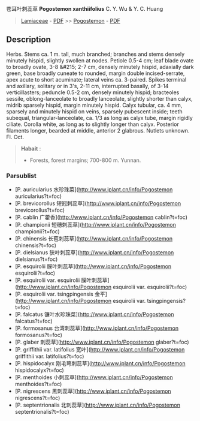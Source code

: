苍耳叶刺蕊草 **Pogostemon xanthiifolius** C. Y. Wu & Y. C. Huang

> [Lamiaceae](http://www.iplant.cn/info/Lamiaceae?t=foc) - [PDF](http://www.iplant.cn/foc/pdf/Lamiaceae.pdf) >> [Pogostemon](http://www.iplant.cn/info/Pogostemon?t=foc) - [PDF](http://www.iplant.cn/foc/pdf/Pogostemon.pdf)
## Description

Herbs. Stems ca. 1 m. tall, much branched; branches and stems densely minutely hispid, slightly swollen at nodes. Petiole 0.5-4 cm; leaf blade ovate to broadly ovate, 3-8 &amp;#215; 2-7 cm, densely minutely hispid, adaxially dark green, base broadly cuneate to rounded, margin double incised-serrate, apex acute to short acuminate; lateral veins ca. 3-paired. Spikes terminal and axillary, solitary or in 3's, 2-11 cm, interrupted basally, of 3-14 verticillasters; peduncle 0.5-2 cm, densely minutely hispid; bracteoles sessile, oblong-lanceolate to broadly lanceolate, slightly shorter than calyx, midrib sparsely hispid, margin minutely hispid. Calyx tubular, ca. 4 mm, sparsely and minutely hispid on veins, sparsely pubescent inside; teeth subequal, triangular-lanceolate, ca. 1/3 as long as calyx tube, margin rigidly ciliate. Corolla white, as long as to slightly longer than calyx. Posterior filaments longer, bearded at middle, anterior 2 glabrous. Nutlets unknown. Fl. Oct.


> **Habait** : 
>* Forests, forest margins; 700-800 m. Yunnan.


### Parsublist

* [P.  auricularius  水珍珠菜](http://www.iplant.cn/info/Pogostemon auricularius?t=foc)
* [P.  brevicorollus  短冠刺蕊草](http://www.iplant.cn/info/Pogostemon brevicorollus?t=foc)
* [P.  cablin  广藿香](http://www.iplant.cn/info/Pogostemon cablin?t=foc)
* [P.  championii  短穗刺蕊草](http://www.iplant.cn/info/Pogostemon championii?t=foc)
* [P.  chinensis  长苞刺蕊草](http://www.iplant.cn/info/Pogostemon chinensis?t=foc)
* [P.  dielsianus  狭叶刺蕊草](http://www.iplant.cn/info/Pogostemon dielsianus?t=foc)
* [P.  esquirolii  膜叶刺蕊草](http://www.iplant.cn/info/Pogostemon esquirolii?t=foc)
* [P.  esquirolii var. esquirolii  膜叶刺蕊草](http://www.iplant.cn/info/Pogostemon esquirolii var. esquirolii?t=foc)
* [P.  esquirolii var. tsingpingensis  金平](http://www.iplant.cn/info/Pogostemon esquirolii var. tsingpingensis?t=foc)
* [P.  falcatus  镰叶水珍珠菜](http://www.iplant.cn/info/Pogostemon falcatus?t=foc)
* [P.  formosanus  台湾刺蕊草](http://www.iplant.cn/info/Pogostemon formosanus?t=foc)
* [P.  glaber  刺蕊草](http://www.iplant.cn/info/Pogostemon glaber?t=foc)
* [P.  griffithii var. latifolius  宽叶](http://www.iplant.cn/info/Pogostemon griffithii var. latifolius?t=foc)
* [P.  hispidocalyx  刚毛萼刺蕊草](http://www.iplant.cn/info/Pogostemon hispidocalyx?t=foc)
* [P.  menthoides  小刺蕊草](http://www.iplant.cn/info/Pogostemon menthoides?t=foc)
* [P.  nigrescens  黑刺蕊草](http://www.iplant.cn/info/Pogostemon nigrescens?t=foc)
* [P.  septentrionalis  北刺蕊草](http://www.iplant.cn/info/Pogostemon septentrionalis?t=foc)
